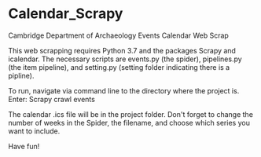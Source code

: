 # Calendar_Scrapy
Cambridge Department of Archaeology Events Calendar Web Scrap

This web scrapping requires Python 3.7 and the packages Scrapy and icalendar. 
The necessary scripts are events.py (the spider), pipelines.py (the item pipeline), and setting.py (setting folder 
indicating there is a pipline).

To run, navigate via command line to the directory where the project is. Enter:
Scrapy crawl events

The calendar .ics file will be in the project folder. 
Don't forget to change the number of weeks in the Spider, the filename, and choose which series you want to include. 

Have fun!

